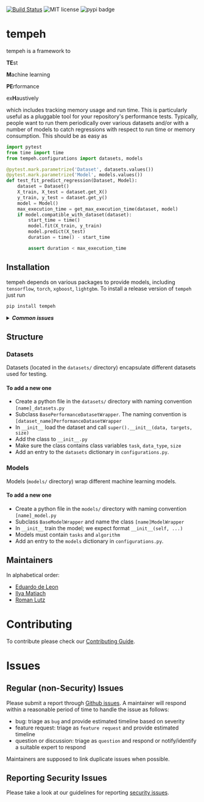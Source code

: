 [![Build Status](https://img.shields.io/azure-devops/build/responsibleai/tempeh/19/master?failed_label=bad&passed_label=good&label=GatedCheckin%3ADev)](https://dev.azure.com/responsibleai/tempeh/_build/latest?definitionId=19&branchName=master) ![MIT license](https://img.shields.io/badge/License-MIT-blue.svg) ![pypi badge](https://img.shields.io/pypi/v/tempeh?color=blue)


# tempeh

tempeh is a framework to

**TE**st

**M**achine learning

**PE**rformance

ex**H**austively

which includes tracking memory usage and run time. This is particularly useful as a pluggable tool for your repository's performance tests. Typically, people want to run them periodically over various datasets and/or with a number of models to catch regressions with respect to run time or memory consumption. This should be as easy as

```python
import pytest
from time import time
from tempeh.configurations import datasets, models

@pytest.mark.parametrize('Dataset', datasets.values())
@pytest.mark.parametrize('Model', models.values())
def test_fit_predict_regression(Dataset, Model):
    dataset = Dataset()
    X_train, X_test = dataset.get_X()
    y_train, y_test = dataset.get_y()
    model = Model()
    max_execution_time = get_max_execution_time(dataset, model)
    if model.compatible_with_dataset(dataset):
        start_time = time()
        model.fit(X_train, y_train)
        model.predict(X_test)
        duration = time() - start_time

        assert duration < max_execution_time
```

## Installation

tempeh depends on various packages to provide models, including `tensorflow`, `torch`, `xgboost`, `lightgbm`. To install a release version of `tempeh` just run

```python
pip install tempeh
```

<details>
<summary>
<strong>
<em>
Common issues
</em>
</strong>
</summary>

- If you're using a 32-bit Python version you might need to switch to a 64-bit Python version first to successfully install tensorflow.
- If the installation of `torch` fails try using the recommendation from the [pytorch website](https://pytorch.org/get-started/locally/) for stable versions without CUDA for your python version on your operating system.
- If the installation of `lightgbm` or `xgboost` fails try to use a pip version less than 20.0 until their bug is resolved.
</details>

## Structure

### Datasets

Datasets (located in the `datasets/` directory) encapsulate different datasets used for testing.

#### To add a new one

+ Create a python file in the `datasets/` directory with naming convention `[name]_datasets.py`
+ Subclass `BasePerformanceDatasetWrapper`. The naming convention is `[dataset_name]PerformanceDatasetWrapper`
+ In `__init__` load the dataset and call `super().__init__(data, targets, size)`
+ Add the class to `__init__.py`
+ Make sure the class contains class variables `task`, `data_type`, `size`
+ Add an entry to the `datasets` dictionary in `configurations.py`.

### Models

Models (`models/` directory) wrap different machine learning models.

#### To add a new one

+ Create a python file in the `models/` directory with naming convention `[name]_model.py`
+ Subclass `BaseModelWrapper` and name the class `[name]ModelWrapper`
+ In `__init__` train the model; we expect format `__init__(self, ...)`
+ Models must contain `tasks` and `algorithm`
+ Add an entry to the `models` dictionary in `configurations.py`.


## Maintainers

In alphabetical order:

- [Eduardo de Leon](https://github.com/eedeleon)
- [Ilya Matiach](https://github.com/imatiach-msft)
- [Roman Lutz](https://github.com/romanlutz)


# Contributing

To contribute please check our [Contributing Guide](CONTRIBUTING.md).

# Issues

## Regular (non-Security) Issues
Please submit a report through [Github issues](https://github.com/microsoft/tempeh/issues). A maintainer will respond within a reasonable period of time to handle the issue as follows:
- bug: triage as `bug` and provide estimated timeline based on severity
- feature request: triage as `feature request` and provide estimated timeline
- question or discussion: triage as `question` and respond or notify/identify a suitable expert to respond

Maintainers are supposed to link duplicate issues when possible.


## Reporting Security Issues

Please take a look at our guidelines for reporting [security issues](SECURITY.md).
